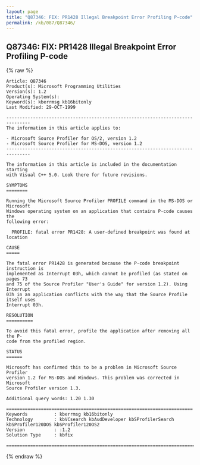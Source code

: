 ```yaml
---
layout: page
title: "Q87346: FIX: PR1428 Illegal Breakpoint Error Profiling P-code"
permalink: /kb/087/Q87346/
---
```


## Q87346: FIX: PR1428 Illegal Breakpoint Error Profiling P-code

{% raw %}

	Article: Q87346
	Product(s): Microsoft Programming Utilities
	Version(s): 1.2
	Operating System(s): 
	Keyword(s): kberrmsg kb16bitonly
	Last Modified: 29-OCT-1999
	
	-------------------------------------------------------------------------------
	The information in this article applies to:
	
	- Microsoft Source Profiler for OS/2, version 1.2 
	- Microsoft Source Profiler for MS-DOS, version 1.2 
	-------------------------------------------------------------------------------
	
	The information in this article is included in the documentation starting
	with Visual C++ 5.0. Look there for future revisions.
	
	SYMPTOMS
	========
	
	Running the Microsoft Source Profiler PROFILE command in the MS-DOS or Microsoft
	Windows operating system on an application that contains P-code causes the
	following error:
	
	  PROFILE: fatal error PR1428: A user-defined breakpoint was found at location
	
	CAUSE
	=====
	
	The fatal error PR1428 is generated because the P-code breakpoint instruction is
	implemented as Interrupt 03h, which cannot be profiled (as stated on pages 73
	and 75 of the Source Profiler "User's Guide" for version 1.2). Using Interrupt
	03h in an application conflicts with the way that the Source Profile itself uses
	Interrupt 03h.
	
	RESOLUTION
	==========
	
	To avoid this fatal error, profile the application after removing all the P-
	code from the profiled region.
	
	STATUS
	======
	
	Microsoft has confirmed this to be a problem in Microsoft Source Profiler
	version 1.2 for MS-DOS and Windows. This problem was corrected in Microsoft
	Source Profiler version 1.3.
	
	Additional query words: 1.20 1.30
	
	======================================================================
	Keywords          : kberrmsg kb16bitonly 
	Technology        : kbVCsearch kbAudDeveloper kbSProfilerSearch kbSProfiler120DOS kbSProfiler120OS2
	Version           : :1.2
	Solution Type     : kbfix
	
	=============================================================================
	

{% endraw %}

